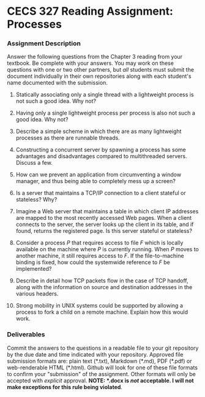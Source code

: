 # CECS 327 Reading Assignment: Processes

### Assignment Description
Answer the following questions from the Chapter 3 reading from your textbook. Be complete with your answers. You may work on these questions with one or two other partners, but *all* students must submit the document individually in their own repositories along with each student's name documented with the submission.

1. Statically associating only a single thread with a lightweight process is not such a good idea. Why not? 

2. Having only a single lightweight process per process is also not such a good idea. Why not? 

3. Describe a simple scheme in which there are as many lightweight processes as there are runnable threads. 

4. Constructing a concurrent server by spawning a process has some advantages and disadvantages compared to multithreaded servers. Discuss a few. 

5. How can we prevent an application from circumventing a window manager, and thus being able to completely mess up a screen? 

6. Is a server that maintains a TCP/IP connection to a client stateful or stateless? Why? 

7. Imagine a Web server that maintains a table in which client IP addresses are mapped to the most recently accessed Web pages. When a client connects to the server, the server looks up the client in its table, and if found, returns the registered page. Is this server stateful or stateless? 

8. Consider a process $P$ that requires access to file $F$ which is locally available on the machine where $P$ is currently running. When $P$ moves to another machine, it still requires access to $F$. If the file-to-machine binding is fixed, how could the systemwide reference to $F$ be implemented? 

9. Describe in detail how TCP packets flow in the case of TCP handoff, along with the information on source and destination addresses in the various headers. 

10. Strong mobility in UNIX systems could be supported by allowing a process to fork a child on a remote machine. Explain how this would work. 

### Deliverables
Commit the answers to the questions in a readable file to your git repository by the due date and time indicated with your repository. Approved file submission formats are: plain text (\*.txt), Markdown (\*.md), PDF (\*.pdf) or web-renderable HTML (\*.html). Github will look for one of these file formats to confirm your "submission" of the assignment. Other formats will only be accepted with *explicit* approval. **NOTE: \*.docx is *not* acceptable. I will not make exceptions for this rule being violated**.

